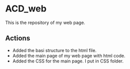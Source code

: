 # ACD_web

This is the repository of my web page.

## Actions

- Added the basi structure to the html file.
- Added the main page of my web page with html code.
- Added the CSS for the main page. I put in CSS folder.